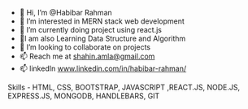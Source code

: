 - 👋 Hi, I’m @Habibar Rahman
- 👀 I’m interested in MERN stack web development
- 🌱 I’m currently doing project using react.js
- 🌱I am also Learning Data Structure and Algorithm 
- 💞️ I’m looking to collaborate on projects
- 📫 Reach me at shahin.amla@gmail.com
- 📫 linkedIn www.linkedin.com/in/habibar-rahman/


Skills - HTML, CSS, BOOTSTRAP, JAVASCRIPT ,REACT.JS, NODE.JS, EXPRESS.JS, MONGODB, HANDLEBARS, GIT
